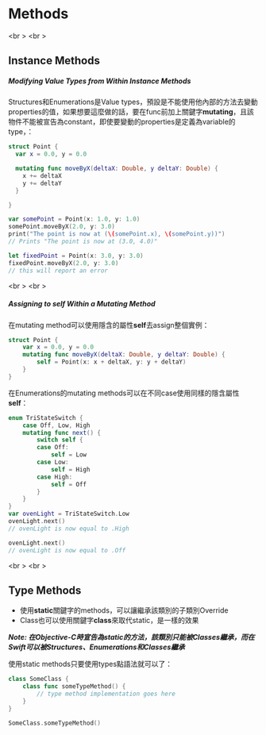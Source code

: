 # Methods
<br \>
<br \>

## Instance Methods
##### Modifying Value Types from Within Instance Methods
Structures和Enumerations是Value types，預設是不能使用他內部的方法去變動properties的值，如果想要這麼做的話，要在func前加上關鍵字**mutating**，且該物件不能被宣告為constant，即使要變動的properties是定義為variable的type，：
```swift
struct Point {
  var x = 0.0, y = 0.0

  mutating func moveByX(deltaX: Double, y deltaY: Double) {
    x += deltaX
    y += deltaY
  }

}

var somePoint = Point(x: 1.0, y: 1.0)
somePoint.moveByX(2.0, y: 3.0)
print("The point is now at (\(somePoint.x), \(somePoint.y))")
// Prints "The point is now at (3.0, 4.0)"

let fixedPoint = Point(x: 3.0, y: 3.0)
fixedPoint.moveByX(2.0, y: 3.0)
// this will report an error
```
<br \>
<br \>
##### Assigning to self Within a Mutating Method
在mutating method可以使用隱含的屬性**self**去assign整個實例：
```swift
struct Point {
    var x = 0.0, y = 0.0
    mutating func moveByX(deltaX: Double, y deltaY: Double) {
        self = Point(x: x + deltaX, y: y + deltaY)
    }
}
```

在Enumerations的mutating methods可以在不同case使用同樣的隱含屬性**self**：
```swift
enum TriStateSwitch {
    case Off, Low, High
    mutating func next() {
        switch self {
        case Off:
            self = Low
        case Low:
            self = High
        case High:
            self = Off
        }
    }
}
var ovenLight = TriStateSwitch.Low
ovenLight.next()
// ovenLight is now equal to .High

ovenLight.next()
// ovenLight is now equal to .Off
```

<br \>
<br \>
## Type Methods
* 使用**static**關鍵字的methods，可以讓繼承該類別的子類別Override
* Class也可以使用關鍵字**class**來取代static，是一樣的效果

***Note: 在Objective-C時宣告為static的方法，該類別只能被Classes繼承，而在Swift可以被Structures、Enumerations和Classes繼承***

使用static methods只要使用types點語法就可以了：
```swift
class SomeClass {
    class func someTypeMethod() {
        // type method implementation goes here
    }
}

SomeClass.someTypeMethod()
```
